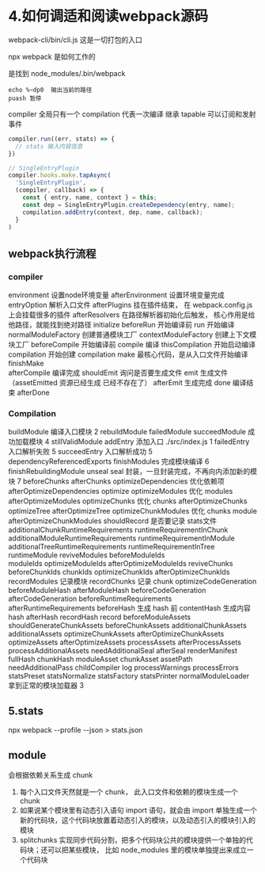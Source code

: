 # 4.如何调适和阅读webpack源码

webpack-cli/bin/cli.js  这是一切打包的入口


npx webpack  是如何工作的

是找到 node_modules/.bin/webpack

```
echo %~dp0  输出当前的路径
puash 暂停
```

compiler  全局只有一个
compilation  代表一次编译
继承 tapable 可以订阅和发射事件

```js
compiler.run((err, stats) => {
  // stats 输入内容信息
})
```

```js
// SingleEntryPlugin 
compiler.hooks.make.tapAsync(
  'SingleEntryPlugin',
  (compiler, callback) => {
    const { entry, name, context } = this;
    const dep = SingleEntryPlugin.createDependency(entry, name);
    compilation.addEntry(context, dep, name, callback);
  }
)
```

<!-- {
  // 使用 IntelliSense 了解相关属性。 
  // 悬停以查看现有属性的描述。
  // 欲了解更多信息，请访问: https://go.microsoft.com/fwlink/?linkid=830387
  "version": "0.2.0",
  "configurations": [
  
    {
      "type": "node",
      "request": "launch",
      "name": "启动程序",
      "skipFiles": [
        "<node_internals>/**"
      ],
      "program": "${workspaceFolder}/demo5/2.taptable/1.SyncHook.js"
    }
  ]
} -->

## webpack执行流程

### compiler

environment   设置node环境变量
afterEnvironment  设置环境变量完成
entryOption   解析入口文件
afterPlugins  挂在插件结束， 在 webpack.config.js 上会挂载很多的插件
afterResolvers   在路径解析器初始化后触发， 核心作用是给他路径，就能找到绝对路径
initialize
beforeRun  开始编译前
run        开始编译
normalModuleFactory   创建普通模块工厂
contextModuleFactory  创建上下文模块工厂
beforeCompile   开始编译前
compile   编译
thisCompilation   开始启动编译
compilation  开始创建 compilation
make    最核心代码，是从入口文件开始编译
finishMake  
afterCompile  编译完成
shouldEmit  询问是否要生成文件
emit  生成文件
（assetEmitted 资源已经生成 已经不存在了）
afterEmit  生成完成
done  编译结束
afterDone


### Compilation

buildModule  编译入口模块  2
rebuildModule
failedModule
succeedModule   成功加载模块  4
stillValidModule
addEntry   添加入口 ./src/index.js  1
failedEntry   入口解析失败   5
succeedEntry   入口解析成功   5
dependencyReferencedExports
finishModules    完成模块编译   6
finishRebuildingModule
unseal
seal   封装，一旦封装完成，不再向内添加新的模块   7
beforeChunks
afterChunks
optimizeDependencies    优化依赖项
afterOptimizeDependencies
optimize
optimizeModules  优化 modules
afterOptimizeModules
optimizeChunks  优化 chunks
afterOptimizeChunks
optimizeTree
afterOptimizeTree
optimizeChunkModules  优化 chunks module
afterOptimizeChunkModules
shouldRecord   是否要记录  stats文件
additionalChunkRuntimeRequirements
runtimeRequirementInChunk
additionalModuleRuntimeRequirements
runtimeRequirementInModule
additionalTreeRuntimeRequirements
runtimeRequirementInTree
runtimeModule
reviveModules
beforeModuleIds  
moduleIds
optimizeModuleIds
afterOptimizeModuleIds
reviveChunks
beforeChunkIds
chunkIds
optimizeChunkIds
afterOptimizeChunkIds
recordModules 记录模块
recordChunks  记录 chunk
optimizeCodeGeneration
beforeModuleHash
afterModuleHash
beforeCodeGeneration
afterCodeGeneration
beforeRuntimeRequirements
afterRuntimeRequirements
beforeHash   生成 hash 前
contentHash  生成内容hash
afterHash
recordHash
record
beforeModuleAssets
shouldGenerateChunkAssets
beforeChunkAssets
additionalChunkAssets
additionalAssets
optimizeChunkAssets
afterOptimizeChunkAssets
optimizeAssets
afterOptimizeAssets
processAssets
afterProcessAssets
processAdditionalAssets
needAdditionalSeal
afterSeal
renderManifest
fullHash
chunkHash
moduleAsset
chunkAsset
assetPath
needAdditionalPass
childCompiler
log
processWarnings
processErrors
statsPreset
statsNormalize
statsFactory
statsPrinter
normalModuleLoader  拿到正常的模块加载器  3


## 5.stats


npx webpack --profile --json > stats.json

## module

会根据依赖关系生成 chunk

1. 每个入口文件天然就是一个 chunk， 此入口文件和依赖的模块生成一个 chunk
2. 如果说某个模块里有动态引入语句 import 语句，就会由 import 单独生成一个新的代码块，这个代码块放置着动态引入的模块，以及动态引入的模块引入的模块
3. splitchunks 实现同步代码分割，把多个代码块公共的模块提供一个单独的代码块；还可以把某些模块， 比如 node_modules 里的模块单独提出来成立一个代码块